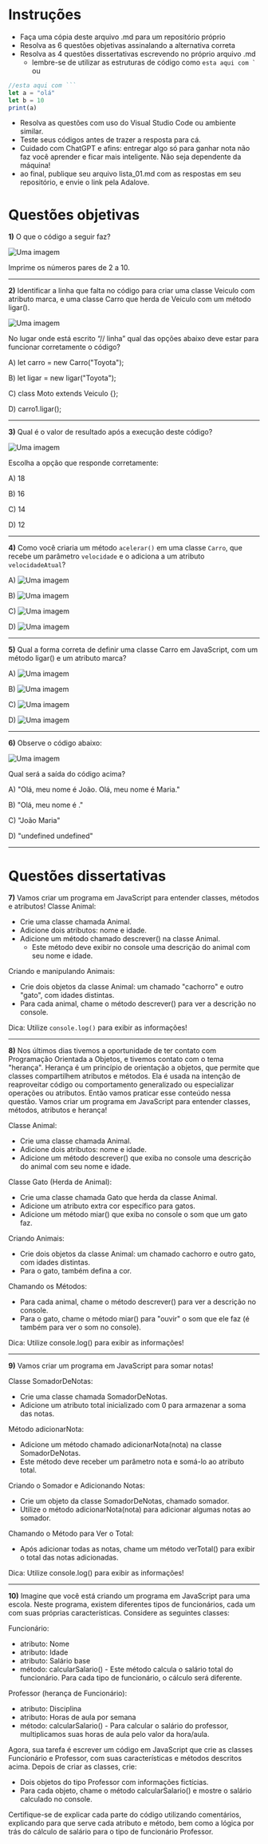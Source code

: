 # Instruções

- Faça uma cópia deste arquivo .md para um repositório próprio
- Resolva as 6 questões objetivas assinalando a alternativa correta
- Resolva as 4 questões dissertativas escrevendo no próprio arquivo .md
  - lembre-se de utilizar as estruturas de código como ``esta aqui com ` `` ou
```javascript
//esta aqui com ```
let a = "olá"
let b = 10
print(a)
```
- Resolva as questões com uso do Visual Studio Code ou ambiente similar.
- Teste seus códigos antes de trazer a resposta para cá.
- Cuidado com ChatGPT e afins: entregar algo só para ganhar nota não faz você aprender e ficar mais inteligente. Não seja dependente da máquina!
- ao final, publique seu arquivo lista_01.md com as respostas em seu repositório, e envie o link pela Adalove. 

# Questões objetivas

**1)** O que o código a seguir faz?

![Uma imagem](assets/ex01.PNG)

Imprime os números pares de 2 a 10.

______

**2)** Identificar a linha que falta no código para criar uma classe Veiculo com atributo marca, e uma classe Carro que herda de Veiculo com um método ligar(). 

![Uma imagem](assets/ex02.PNG)

No lugar onde está escrito “// linha” qual das opções abaixo deve estar para funcionar corretamente o código?

A) let carro = new Carro("Toyota");

B) let ligar = new ligar("Toyota");

C) class Moto extends Veiculo {};

D) carro1.ligar();

______

**3)** Qual é o valor de resultado após a execução deste código?

![Uma imagem](assets/ex03.PNG)

Escolha a opção que responde corretamente:

A) 18

B) 16

C) 14

D) 12

______

**4)** Como você criaria um método `acelerar()` em uma classe `Carro`, que recebe um parâmetro `velocidade` e o adiciona a um atributo `velocidadeAtual`?

A) ![Uma imagem](assets/ex04_1.PNG)

B) ![Uma imagem](assets/ex04_2.PNG)

C) ![Uma imagem](assets/ex04_3.PNG)

D) ![Uma imagem](assets/ex04_4.PNG)

______

**5)** Qual a forma correta de definir uma classe Carro em JavaScript, com um método ligar() e um atributo marca?

A) ![Uma imagem](assets/ex05_1.PNG)

B) ![Uma imagem](assets/ex05_2.PNG)

C) ![Uma imagem](assets/ex05_3.PNG)

D) ![Uma imagem](assets/ex05_4.PNG)

______

**6)** Observe o código abaixo:

![Uma imagem](assets/ex06.PNG)

Qual será a saída do código acima?

A) "Olá, meu nome é João. Olá, meu nome é Maria."

B) "Olá, meu nome é ."

C) "João Maria"

D) "undefined undefined"

______

# Questões dissertativas

**7)** Vamos criar um programa em JavaScript para entender classes, métodos e atributos!
Classe Animal:
- Crie uma classe chamada Animal.
- Adicione dois atributos: nome e idade.
- Adicione um método chamado descrever() na classe Animal.
  - Este método deve exibir no console uma descrição do animal com seu nome e idade.

Criando e manipulando Animais:
- Crie dois objetos da classe Animal: um chamado "cachorro" e outro "gato", com idades distintas.
- Para cada animal, chame o método descrever() para ver a descrição no console.

Dica: Utilize `console.log()` para exibir as informações!

______

**8)** Nos últimos dias tivemos a oportunidade de ter contato com Programação Orientada a Objetos, e tivemos contato com o tema "herança". Herança é um princípio de orientação a objetos, que permite que classes compartilhem atributos e métodos. Ela é usada na intenção de reaproveitar código ou comportamento generalizado ou especializar operações ou atributos. Então vamos praticar esse conteúdo nessa questão.
Vamos criar um programa em JavaScript para entender classes, métodos, atributos e herança!

Classe Animal:
- Crie uma classe chamada Animal.
- Adicione dois atributos: nome e idade.
- Adicione um método descrever() que exiba no console uma descrição do animal com seu nome e idade.

Classe Gato (Herda de Animal):
- Crie uma classe chamada Gato que herda da classe Animal.
- Adicione um atributo extra cor específico para gatos.
- Adicione um método miar() que exiba no console o som que um gato faz.

Criando Animais:
- Crie dois objetos da classe Animal: um chamado cachorro e outro gato, com idades distintas.
- Para o gato, também defina a cor.

Chamando os Métodos:
- Para cada animal, chame o método descrever() para ver a descrição no console.
- Para o gato, chame o método miar() para "ouvir" o som que ele faz (é também para ver o som no console).

Dica: Utilize console.log() para exibir as informações!


______

**9)** Vamos criar um programa em JavaScript para somar notas!

Classe SomadorDeNotas:
- Crie uma classe chamada SomadorDeNotas.
- Adicione um atributo total inicializado com 0 para armazenar a soma das notas.

Método adicionarNota:
- Adicione um método chamado adicionarNota(nota) na classe SomadorDeNotas.
- Este método deve receber um parâmetro nota e somá-lo ao atributo total.

Criando o Somador e Adicionando Notas:
- Crie um objeto da classe SomadorDeNotas, chamado somador.
- Utilize o método adicionarNota(nota) para adicionar algumas notas ao somador.

Chamando o Método para Ver o Total:
- Após adicionar todas as notas, chame um método verTotal() para exibir o total das notas adicionadas.

Dica: Utilize console.log() para exibir as informações!


______

**10)** Imagine que você está criando um programa em JavaScript para uma escola. Neste programa, existem diferentes tipos de funcionários, cada um com suas próprias características. Considere as seguintes classes:

Funcionário:
- atributo: Nome
- atributo: Idade
- atributo: Salário base
- método: calcularSalario() - Este método calcula o salário total do funcionário. Para cada tipo de funcionário, o cálculo será diferente.

Professor (herança de Funcionário):
- atributo: Disciplina
- atributo: Horas de aula por semana
- método: calcularSalario() - Para calcular o salário do professor, multiplicamos suas horas de aula pelo valor da hora/aula.

Agora, sua tarefa é escrever um código em JavaScript que crie as classes Funcionário e Professor, com suas características e métodos descritos acima. Depois de criar as classes, crie:
- Dois objetos do tipo Professor com informações fictícias.
- Para cada objeto, chame o método calcularSalario() e mostre o salário calculado no console.

Certifique-se de explicar cada parte do código utilizando comentários, explicando para que serve cada atributo e método, bem como a lógica por trás do cálculo de salário para o tipo de funcionário Professor.
